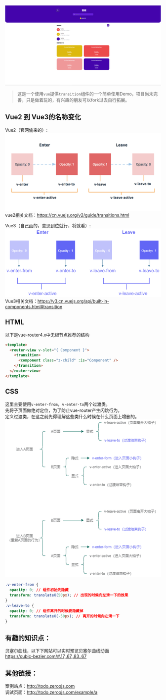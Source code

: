 ![预览](./doc/preview.png)

> 这是一个使用`vue`提供`transition`组件的一个简单使用Demo，项目尚未完善，只是做着玩的，有兴趣的朋友可以fork过去自行拓展。

## Vue2 到 Vue3的名称变化
Vue2（官网偷来的）:
![预览](./doc/transition-v2.png)
vue2相关文档：https://cn.vuejs.org/v2/guide/transitions.html

Vue3（自己画的，意思到位就行，将就看）:
![预览](./doc/transition-v3.png)
Vue3相关文档：https://v3.cn.vuejs.org/api/built-in-components.html#transition

## HTML
以下是vue-router4.x中无根节点推荐的结构
```html
<template>
  <router-view v-slot="{ Component }">
    <transition>
      <component class="z-child" :is="Component" />
    </transition>
  </router-view>
</template>
```

## CSS
这里主要使用`v-enter-from`，`v-enter-to`两个过渡类。  
先将子页面做绝对定位，为了防止vue-router产生闪跳行为。  
定义过渡类，在这之前先得理解这些类什么时候在什么页面上增删的。  
![预览](./doc/page-trans.png)

```css
.v-enter-from {
  opacity: 0; // 组件初始先隐藏
  transform: translateX(50px); // 出现的时候向左滑一下的效果
}
.v-leave-to {
  opacity: 0; // 组件离开的时候要隐藏掉
  transform: translateX(-50px); // 离开的时候向左滑一下
}
```

## 有趣的知识点：
贝塞尔曲线，以下下网站可以实时预览贝塞尔曲线动画  
https://cubic-bezier.com/#.17,.67,.83,.67

## 其他链接：
案例站点：http://todo.zeroojs.com  
调试页面：http://todo.zeroojs.com/example/a